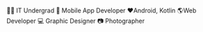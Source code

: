 👨‍🎓 IT Undergrad 📱 Mobile App Developer ❤️Android, Kotlin 🌎Web Developer 💻 Graphic Designer 📷 Photographer
